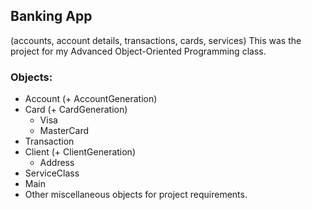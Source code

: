 
## Banking App 
(accounts, account details, transactions, cards, services)
This was the project for my Advanced Object-Oriented Programming class.
### Objects:
 - Account (+ AccountGeneration)
 - Card (+ CardGeneration)
   - Visa
   - MasterCard
 - Transaction
 - Client (+ ClientGeneration)
   - Address
 - ServiceClass
 - Main
 - Other miscellaneous objects for project requirements.
